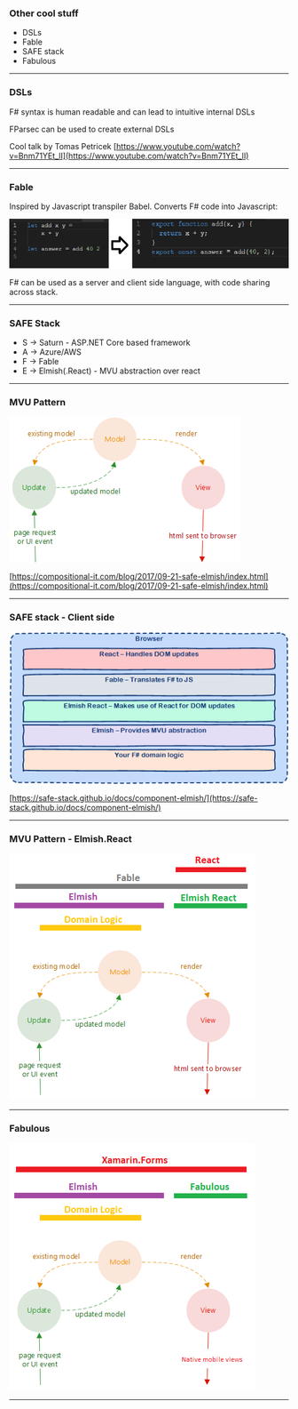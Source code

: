 ### Other cool stuff #

- DSLs
- Fable
- SAFE stack
- Fabulous

---

### DSLs

F# syntax is human readable and can lead to intuitive internal DSLs

FParsec can be used to create external DSLs

Cool talk by Tomas Petricek
[https://www.youtube.com/watch?v=Bnm71YEt_lI](https://www.youtube.com/watch?v=Bnm71YEt_lI)

---

### Fable

Inspired by Javascript transpiler Babel. Converts F# code into Javascript:

![FableFs](assets/img/fable.png)

F# can be used as a server and client side language, with code sharing across stack.

---

### SAFE Stack

- S -> Saturn - ASP.NET Core based framework
- A -> Azure/AWS
- F -> Fable
- E -> Elmish(.React) - MVU abstraction over react

---


### MVU Pattern

![MVU](assets/img/mvu.png)

[https://compositional-it.com/blog/2017/09-21-safe-elmish/index.html](https://compositional-it.com/blog/2017/09-21-safe-elmish/index.html)

---

### SAFE stack - Client side 

![FableJs](assets/img/SAFE.png)

[https://safe-stack.github.io/docs/component-elmish/](https://safe-stack.github.io/docs/component-elmish/)

---

### MVU Pattern - Elmish.React

![MVU](assets/img/mvuElmish.png)

---

### Fabulous

![MVU](assets/img/mvuFabulous.png)

---
